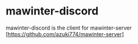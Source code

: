 # mawinter-discord
mawinter-discord is the client for mawinter-server [https://github.com/azuki774/mawinter-server]
